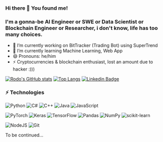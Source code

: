 ### Hi there 👋 You found me!
### I'm a gonna-be AI Engineer or SWE or Data Scientist or Blockchain Engineer or Researcher, i don't know, life has too many choices. 

- 🔭 I’m currently working on BitTracker (Trading Bot) using SuperTrend
- 🌱 I’m currently learning Machine Learning, Web App
- 😄 Pronouns: he/him  
- ⚡ Cryptocurrencies & blockchain enthusiast, lost an amount due to hacker :)))  

[![Rodo's GitHub stats](https://github-readme-stats.vercel.app/api?username=rodonguyen&count_private=true&show_icons=true&theme=algolia)](https://www.linkedin.com/in/rodonguyen/)
[![Top Langs](https://github-readme-stats.vercel.app/api/top-langs/?username=rodonguyen&layout=compact)](https://github.com/rodonguyen/github-readme-stats) 
[![Linkedin Badge](https://img.shields.io/badge/rodonguyen-vn?style=for-the-badge&logo=linkedin&logoColor=white&link=https://www.linkedin.com/in/rodonguyen/)](https://www.linkedin.com/in/rodonguyen/)


### ⚡ Technologies

![Python](https://img.shields.io/badge/python-3670A0?style=for-the-badge&logo=python&logoColor=ffdd54)
![C#](https://img.shields.io/badge/c%23-%23239120.svg?style=for-the-badge&logo=c-sharp&logoColor=white)
![C++](https://img.shields.io/badge/c++-%2300599C.svg?style=for-the-badge&logo=c%2B%2B&logoColor=white)
![Java](https://img.shields.io/badge/java-%23ED8B00.svg?style=for-the-badge&logo=java&logoColor=white)
![JavaScript](https://img.shields.io/badge/javascript-%23323330.svg?style=for-the-badge&logo=javascript&logoColor=%23F7DF1E)

![PyTorch](https://img.shields.io/badge/PyTorch-%23EE4C2C.svg?style=for-the-badge&logo=PyTorch&logoColor=white)
![Keras](https://img.shields.io/badge/Keras-%23D00000.svg?style=for-the-badge&logo=Keras&logoColor=white)
![TensorFlow](https://img.shields.io/badge/TensorFlow-%23FF6F00.svg?style=for-the-badge&logo=TensorFlow&logoColor=white)
![Pandas](https://img.shields.io/badge/pandas-%23150458.svg?style=for-the-badge&logo=pandas&logoColor=white)
![NumPy](https://img.shields.io/badge/numpy-%23013243.svg?style=for-the-badge&logo=numpy&logoColor=white)
![scikit-learn](https://img.shields.io/badge/scikit--learn-%23F7931E.svg?style=for-the-badge&logo=scikit-learn&logoColor=white)

![NodeJS](https://img.shields.io/badge/node.js-6DA55F?style=for-the-badge&logo=node.js&logoColor=white)
![Git](https://img.shields.io/badge/git-%23F05033.svg?style=for-the-badge&logo=git&logoColor=white)

To be continued...
